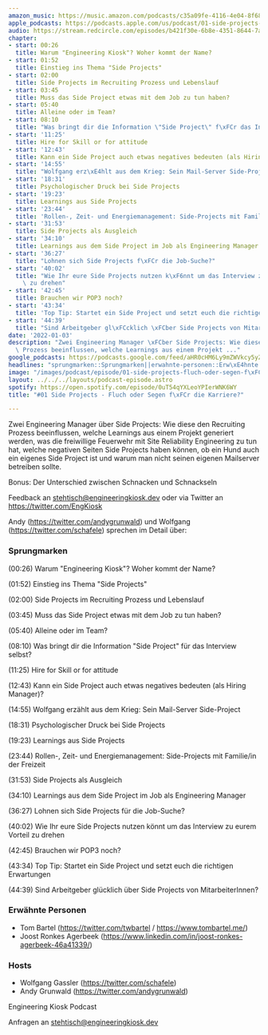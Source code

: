 ```yaml
---
amazon_music: https://music.amazon.com/podcasts/c35a09fe-4116-4e04-8f68-77d61b112e46/episodes/82a2063e-d02c-4eeb-9b84-065508064f7a/engineering-kiosk-01-side-projects---fluch-oder-segen-f%C3%BCr-die-karriere
apple_podcasts: https://podcasts.apple.com/us/podcast/01-side-projects-fluch-oder-segen-f%C3%BCr-die-karriere/id1603082924?i=1000546793663
audio: https://stream.redcircle.com/episodes/b421f30e-6b8e-4351-8644-7a89b1343287/stream.mp3
chapter:
- start: 00:26
  title: Warum "Engineering Kiosk"? Woher kommt der Name?
- start: 01:52
  title: Einstieg ins Thema "Side Projects"
- start: 02:00
  title: Side Projects im Recruiting Prozess und Lebenslauf
- start: 03:45
  title: Muss das Side Project etwas mit dem Job zu tun haben?
- start: 05:40
  title: Alleine oder im Team?
- start: 08:10
  title: "Was bringt dir die Information \"Side Project\" f\xFCr das Interview selbst?"
- start: '11:25'
  title: Hire for Skill or for attitude
- start: '12:43'
  title: Kann ein Side Project auch etwas negatives bedeuten (als Hiring Manager)?
- start: '14:55'
  title: "Wolfgang erz\xE4hlt aus dem Krieg: Sein Mail-Server Side-Project"
- start: '18:31'
  title: Psychologischer Druck bei Side Projects
- start: '19:23'
  title: Learnings aus Side Projects
- start: '23:44'
  title: 'Rollen-, Zeit- und Energiemanagement: Side-Projects mit Familie/in der Freizeit'
- start: '31:53'
  title: Side Projects als Ausgleich
- start: '34:10'
  title: Learnings aus dem Side Project im Job als Engineering Manager
- start: '36:27'
  title: "Lohnen sich Side Projects f\xFCr die Job-Suche?"
- start: '40:02'
  title: "Wie Ihr eure Side Projects nutzen k\xF6nnt um das Interview zu eurem Vorteil\
    \ zu drehen"
- start: '42:45'
  title: Brauchen wir POP3 noch?
- start: '43:34'
  title: 'Top Tip: Startet ein Side Project und setzt euch die richtigen Erwartungen'
- start: '44:39'
  title: "Sind Arbeitgeber gl\xFCcklich \xFCber Side Projects von MitarbeiterInnen?"
date: '2022-01-03'
description: "Zwei Engineering Manager \xFCber Side Projects: Wie diese den Recruiting\
  \ Prozess beeinflussen, welche Learnings aus einem Projekt ..."
google_podcasts: https://podcasts.google.com/feed/aHR0cHM6Ly9mZWVkcy5yZWRjaXJjbGUuY29tLzBlY2ZkZmQ3LWZkYTEtNGMzZC05NTE1LTQ3NjcyN2Y5ZGY1ZQ/episode/NTA2NGE1MTMtOWNlMC00NzNlLWEyN2ItOWY5NDY3ODkwNGQw?sa=X&ved=0CAUQkfYCahcKEwi4xMSxj4L4AhUAAAAAHQAAAAAQNQ
headlines: "sprungmarken::Sprungmarken||erwahnte-personen::Erw\xE4hnte Personen||hosts::Hosts"
image: "/images/podcast/episode/01-side-projects-fluch-oder-segen-f\xFCr-die-karriere.jpg"
layout: ../../../layouts/podcast-episode.astro
spotify: https://open.spotify.com/episode/0uT54qYXLeoYPIerWNK6WY
title: "#01 Side Projects - Fluch oder Segen f\xFCr die Karriere?"

---
```


<p class="mb-6 text-base md:text-lg text-coolGray-500">Zwei Engineering Manager über Side Projects: Wie diese den Recruiting Prozess beeinflussen, welche Learnings aus einem Projekt generiert werden, was die freiwillige Feuerwehr mit Site Reliability Engineering zu tun hat, welche negativen Seiten Side Projects haben können, ob ein Hund auch ein eigenes Side Project ist und warum man nicht seinen eigenen Mailserver betreiben sollte.</p><p class="mb-6 text-base md:text-lg text-coolGray-500">Bonus: Der Unterschied zwischen Schnacken und Schnackseln</p><p class="mb-6 text-base md:text-lg text-coolGray-500">Feedback an <a class="underline hover:no-underline" style="text-decoration-line: underline;" href="mailto:stehtisch@engineeringkiosk.dev" rel="nofollow">stehtisch@engineeringkiosk.dev</a> oder via Twitter an <a class="underline hover:no-underline" style="text-decoration-line: underline;" href="https://twitter.com/EngKiosk" rel="nofollow">https://twitter.com/EngKiosk</a></p><p class="mb-6 text-base md:text-lg text-coolGray-500">Andy (<a class="underline hover:no-underline" style="text-decoration-line: underline;" href="https://twitter.com/andygrunwald" rel="nofollow">https://twitter.com/andygrunwald</a>) und Wolfgang (<a class="underline hover:no-underline" style="text-decoration-line: underline;" href="https://twitter.com/schafele" rel="nofollow">https://twitter.com/schafele</a>) sprechen im Detail über:</p><h3 class="mb-4 text-2xl md:text-3xl font-semibold text-coolGray-800" id="sprungmarken">Sprungmarken</h3><p class="mb-6 text-base md:text-lg text-coolGray-500">(00:26) Warum &#34;Engineering Kiosk&#34;? Woher kommt der Name?</p><p class="mb-6 text-base md:text-lg text-coolGray-500">(01:52) Einstieg ins Thema &#34;Side Projects&#34;</p><p class="mb-6 text-base md:text-lg text-coolGray-500">(02:00) Side Projects im Recruiting Prozess und Lebenslauf</p><p class="mb-6 text-base md:text-lg text-coolGray-500">(03:45) Muss das Side Project etwas mit dem Job zu tun haben?</p><p class="mb-6 text-base md:text-lg text-coolGray-500">(05:40) Alleine oder im Team?</p><p class="mb-6 text-base md:text-lg text-coolGray-500">(08:10) Was bringt dir die Information &#34;Side Project&#34; für das Interview selbst?</p><p class="mb-6 text-base md:text-lg text-coolGray-500">(11:25) Hire for Skill or for attitude</p><p class="mb-6 text-base md:text-lg text-coolGray-500">(12:43) Kann ein Side Project auch etwas negatives bedeuten (als Hiring Manager)?</p><p class="mb-6 text-base md:text-lg text-coolGray-500">(14:55) Wolfgang erzählt aus dem Krieg: Sein Mail-Server Side-Project</p><p class="mb-6 text-base md:text-lg text-coolGray-500">(18:31) Psychologischer Druck bei Side Projects</p><p class="mb-6 text-base md:text-lg text-coolGray-500">(19:23) Learnings aus Side Projects</p><p class="mb-6 text-base md:text-lg text-coolGray-500">(23:44) Rollen-, Zeit- und Energiemanagement: Side-Projects mit Familie/in der Freizeit</p><p class="mb-6 text-base md:text-lg text-coolGray-500">(31:53) Side Projects als Ausgleich</p><p class="mb-6 text-base md:text-lg text-coolGray-500">(34:10) Learnings aus dem Side Project im Job als Engineering Manager</p><p class="mb-6 text-base md:text-lg text-coolGray-500">(36:27) Lohnen sich Side Projects für die Job-Suche?</p><p class="mb-6 text-base md:text-lg text-coolGray-500">(40:02) Wie Ihr eure Side Projects nutzen könnt um das Interview zu eurem Vorteil zu drehen</p><p class="mb-6 text-base md:text-lg text-coolGray-500">(42:45) Brauchen wir POP3 noch?</p><p class="mb-6 text-base md:text-lg text-coolGray-500">(43:34) Top Tip: Startet ein Side Project und setzt euch die richtigen Erwartungen</p><p class="mb-6 text-base md:text-lg text-coolGray-500">(44:39) Sind Arbeitgeber glücklich über Side Projects von MitarbeiterInnen?</p><h3 class="mb-4 text-2xl md:text-3xl font-semibold text-coolGray-800" id="erwahnte-personen">Erwähnte Personen</h3><ul class="list-disc px-5 mb-6 md:px-5 text-base md:text-lg text-coolGray-500" style="list-style-type: disc;"><li class="mb-3">Tom Bartel (<a class="underline hover:no-underline" style="text-decoration-line: underline;" href="https://twitter.com/twbartel" rel="nofollow">https://twitter.com/twbartel</a> / <a class="underline hover:no-underline" style="text-decoration-line: underline;" href="https://www.tombartel.me/" rel="nofollow">https://www.tombartel.me/</a>)</li><li class="mb-3">Joost Ronkes Agerbeek (<a class="underline hover:no-underline" style="text-decoration-line: underline;" href="https://www.linkedin.com/in/joost-ronkes-agerbeek-46a41339/" rel="nofollow">https://www.linkedin.com/in/joost-ronkes-agerbeek-46a41339/</a>)</li></ul><h3 class="mb-4 text-2xl md:text-3xl font-semibold text-coolGray-800" id="hosts">Hosts</h3><ul class="list-disc px-5 mb-6 md:px-5 text-base md:text-lg text-coolGray-500" style="list-style-type: disc;"><li class="mb-3">Wolfgang Gassler (<a class="underline hover:no-underline" style="text-decoration-line: underline;" href="https://twitter.com/schafele" rel="nofollow">https://twitter.com/schafele</a>)</li><li class="mb-3">Andy Grunwald (<a class="underline hover:no-underline" style="text-decoration-line: underline;" href="https://twitter.com/andygrunwald" rel="nofollow">https://twitter.com/andygrunwald</a>)</li></ul><p class="mb-6 text-base md:text-lg text-coolGray-500">Engineering Kiosk Podcast</p><p class="mb-6 text-base md:text-lg text-coolGray-500">Anfragen an <a class="underline hover:no-underline" style="text-decoration-line: underline;" href="mailto:stehtisch@engineeringkiosk.dev" rel="nofollow">stehtisch@engineeringkiosk.dev</a></p>
